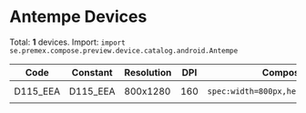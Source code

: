 # Antempe Devices

Total: **1** devices. Import: `import se.premex.compose.preview.device.catalog.android.Antempe`

| Code | Constant | Resolution | DPI | Compose Spec | Preview Usage |
|------|----------|------------|-----|-------------|---------------|
| D115_EEA | D115_EEA | 800x1280 | 160 | `spec:width=800px,height=1280px,dpi=160` | `@Preview(device = Antempe.D115_EEA)` |

<!-- Generated automatically. Do not edit manually. -->
